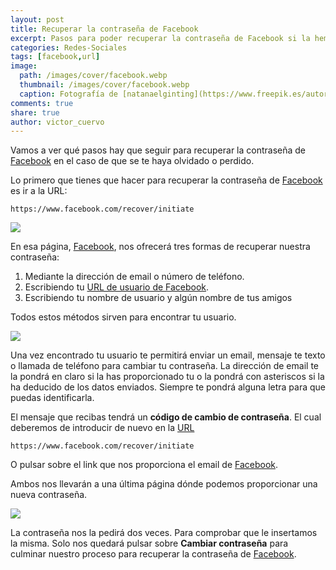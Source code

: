 ```yaml
---
layout: post
title: Recuperar la contraseña de Facebook
excerpt: Pasos para poder recuperar la contraseña de Facebook si la hemos olvidado o perdido.
categories: Redes-Sociales
tags: [facebook,url]
image:
  path: /images/cover/facebook.webp
  thumbnail: /images/cover/facebook.webp
  caption: Fotografía de [natanaelginting](https://www.freepik.es/autor/natanaelginting)
comments: true
share: true
author: victor_cuervo
---
```


Vamos a ver qué pasos hay que seguir para recuperar la contraseña de [Facebook](https://www.ayudaenlaweb.com/redes-sociales/que-es-facebook/) en el caso de que se te haya olvidado o perdido.


Lo primero que tienes que hacer para recuperar la contraseña de [Facebook](https://www.ayudaenlaweb.com/redes-sociales/que-es-facebook/) es ir a la URL:


```shell
https://www.facebook.com/recover/initiate
```


![](https://www.ayudaenlaweb.com/wp-content/uploads/2012/01/facebook_recuperar_password.png)


En esa página, [Facebook](https://www.ayudaenlaweb.com/redes-sociales/que-es-facebook/), nos ofrecerá tres formas de recuperar nuestra contraseña:

1. Mediante la dirección de email o número de teléfono.
2. Escribiendo tu [URL de usuario de Facebook](https://www.ayudaenlaweb.com/redes-sociales/nombre-de-usuario-como-url-en-facebook/).
3. Escribiendo tu nombre de usuario y algún nombre de tus amigos

Todos estos métodos sirven para encontrar tu usuario.


![](https://www.ayudaenlaweb.com/wp-content/uploads/2012/01/facebook_recuperar_password2.png)


Una vez encontrado tu usuario te permitirá enviar un email, mensaje te texto o llamada de teléfono para cambiar tu contraseña. La dirección de email te la pondrá en claro si la has proporcionado tu o la pondrá con asteriscos si la ha deducido de los datos enviados. Siempre te pondrá alguna letra para que puedas identificarla.


El mensaje que recibas tendrá un **código de cambio de contraseña**. El cual deberemos de introducir de nuevo en la [URL](https://www.ayudaenlaweb.com/internet-basico/que-es-la-url/)


```text
https://www.facebook.com/recover/initiate
```


O pulsar sobre el link que nos proporciona el email de [Facebook](https://www.ayudaenlaweb.com/redes-sociales/que-es-facebook/).


Ambos nos llevarán a una última página dónde podemos proporcionar una nueva contraseña.


![](https://www.ayudaenlaweb.com/wp-content/uploads/2012/01/facebook_cambiar_contrasenia.png)


La contraseña nos la pedirá dos veces. Para comprobar que le insertamos la misma. Solo nos quedará pulsar sobre **Cambiar contraseña** para culminar nuestro proceso para recuperar la contraseña de [Facebook](https://www.ayudaenlaweb.com/redes-sociales/que-es-facebook/).


